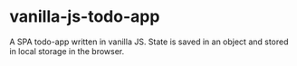 # vanilla-js-todo-app
A SPA todo-app written in vanilla JS. State is saved in an object and stored in local storage in the browser.
